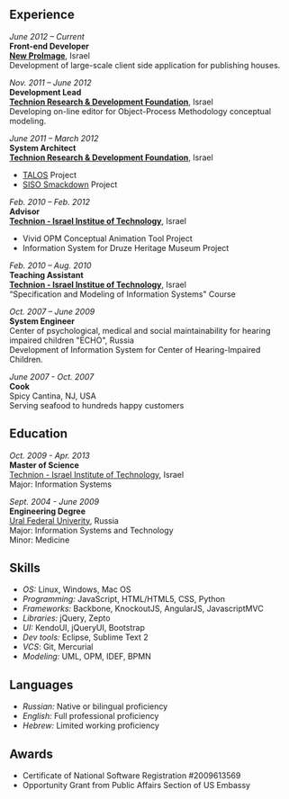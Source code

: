 ## Experience
*June 2012 – Current*  
**Front-end Developer**  
[**New ProImage**](http://www.new-proimage.com/), Israel    
Development of large-scale client side application for publishing houses.  


*Nov. 2011 – June 2012*  
**Development Lead**  
[**Technion Research & Development Foundation**](http://www.trdf.co.il/eng/), Israel  
Developing on-line editor for Object-Process Methodology conceptual modeling.  


*June 2011 – March 2012*  
**System Architect**  
[**Technion Research & Development Foundation**](http://www.trdf.co.il/eng/), Israel  

* [TALOS](http://www.talos-border.eu/) Project
* [SISO Smackdown](http://sisosmackdown.com/) Project

*Feb. 2010 – Feb. 2012*  
**Advisor**   
[**Technion - Israel Institue of Technology**](http://www1.technion.ac.il/en), Israel  

* Vivid OPM Conceptual Animation Tool Project
* Information System for Druze Heritage Museum Project

*Feb. 2010 – Aug. 2010*  
**Teaching Assistant**  
[**Technion - Israel Institue of Technology**](http://www1.technion.ac.il/en), Israel  
“Specification and Modeling of Information Systems" Course


*Oct. 2007 – June 2009*  
**System Engineer**  
Center of psychological, medical and social maintainability for hearing impaired children "ECHO", Russia  
Development of Information System for Center of Hearing-Impaired Children.    

*June 2007 - Oct. 2007*  
**Cook**  
Spicy Cantina, NJ, USA  
Serving seafood to hundreds happy customers


## Education
*Oct. 2009 - Apr. 2013*  
**Master of Science**   
[Technion - Israel Institute of Technology](http://www1.technion.ac.il/en), Israel   
Major: Information Systems  

*Sept. 2004 - June 2009*  
**Engineering Degree**  
[Ural Federal Univerity](http://urfu.ru/en/home/), Russia  
Major: Information Systems and Technology  
Minor: Medicine  

## Skills
* *OS:* Linux, Windows, Mac OS
* *Programming:* JavaScript, HTML/HTML5, CSS, Python
* *Frameworks:* Backbone, KnockoutJS, AngularJS, JavascriptMVC
* *Libraries:* jQuery, Zepto
* *UI:* KendoUI, jQueryUI, Bootstrap
* *Dev tools:* Eclipse, Sublime Text 2
* *VCS*: Git, Mercurial
* *Modeling:* UML, OPM, IDEF, BPMN

## Languages
* *Russian:* Native or bilingual proficiency
* *English:* Full professional proficiency
* *Hebrew:* Limited working proficiency

## Awards
* Certificate of National Software Registration #2009613569
* Opportunity Grant from Public Affairs Section of US Embassy


